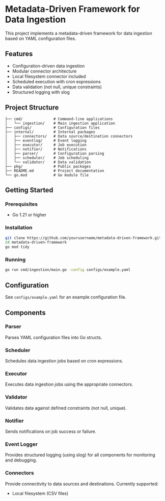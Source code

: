 # Metadata-Driven Framework for Data Ingestion

This project implements a metadata-driven framework for data ingestion based on
YAML configuration files.

## Features

- Configuration-driven data ingestion
- Modular connector architecture
- Local filesystem connector included
- Scheduled execution with cron expressions
- Data validation (not null, unique constraints)
- Structured logging with slog

## Project Structure

```text
├── cmd/              # Command-line applications
│   └── ingestion/    # Main ingestion application
├── configs/          # Configuration files
├── internal/         # Internal packages
│   ├── connectors/   # Data source/destination connectors
│   ├── eventlog/     # Event logging
│   ├── executor/     # Job execution
│   ├── notifier/     # Notifications
│   ├── parser/       # Configuration parsing
│   ├── scheduler/    # Job scheduling
│   └── validator/    # Data validation
├── pkg/              # Public packages
├── README.md         # Project documentation
└── go.mod            # Go module file
```

## Getting Started

### Prerequisites

- Go 1.21 or higher

### Installation

```bash
git clone https://github.com/yourusername/metadata-driven-framework.git
cd metadata-driven-framework
go mod tidy
```

### Running

```bash
go run cmd/ingestion/main.go -config configs/example.yaml
```

## Configuration

See `configs/example.yaml` for an example configuration file.

## Components

### Parser

Parses YAML configuration files into Go structs.

### Scheduler

Schedules data ingestion jobs based on cron expressions.

### Executor

Executes data ingestion jobs using the appropriate connectors.

### Validator

Validates data against defined constraints (not null, unique).

### Notifier

Sends notifications on job success or failure.

### Event Logger

Provides structured logging (using slog) for all components for monitoring and debugging.

### Connectors

Provide connectivity to data sources and destinations. Currently supported:

- Local filesystem (CSV files)
